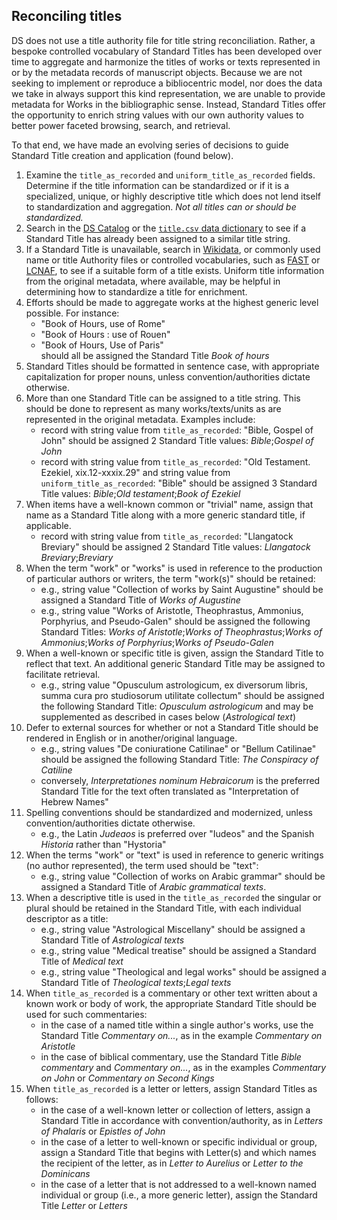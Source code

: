 ## Reconciling titles

DS does not use a title authority file for title string reconciliation. Rather, a bespoke controlled vocabulary of Standard Titles has been developed over time to aggregate and harmonize the titles of works or texts represented in or by the metadata records of manuscript objects. Because we are not seeking to implement or reproduce a bibliocentric model, nor does the data we take in always support this kind representation, we are unable to provide metadata for Works in the bibliographic sense. Instead, Standard Titles offer the opportunity to enrich string values with our own authority values to better power faceted browsing, search, and retrieval.

To that end, we have made an evolving series of decisions to guide Standard Title creation and application (found below).

1. Examine the `title_as_recorded` and `uniform_title_as_recorded` fields. Determine if the title information can be standardized or if it is a specialized, unique, or highly descriptive title which does not lend itself to standardization and aggregation. *Not all titles can or should be standardized.*
2. Search in the [DS Catalog](https://catalog.digital-scriptorium.org/) or the [`title.csv` data dictionary](https://github.com/DigitalScriptorium/ds-data/blob/main/terms/reconciled/titles.csv) to see if a Standard Title has already been assigned to a similar title string.
3. If a Standard Title is unavailable, search in [Wikidata](https://wikidata.org/), or commonly used name or title Authority files or controlled vocabularies, such as [FAST](https://fast.oclc.org/searchfast/) or [LCNAF](https://id.loc.gov/authorities/names.html), to see if a suitable form of a title exists. Uniform title information from the original metadata, where available, may be helpful in determining how to standardize a title for enrichment.
4. Efforts should be made to aggregate works at the highest generic level possible. For instance:
    - "Book of Hours, use of Rome"
    - "Book of Hours : use of Rouen"
    - "Book of Hours, Use of Paris"<br>should all be assigned the Standard Title _Book of hours_
5. Standard Titles should be formatted in sentence case, with appropriate capitalization for proper nouns, unless convention/authorities dictate otherwise.
6. More than one Standard Title can be assigned to a title string. This should be done to represent as many works/texts/units as are represented in the original metadata. Examples include:
    - record with string value from `title_as_recorded`: "Bible, Gospel of John" should be assigned 2 Standard Title values: _Bible_;_Gospel of John_
    - record with string value from `title_as_recorded`: "Old Testament. Ezekiel, xix.12-xxxix.29" and string value from `uniform_title_as_recorded`: "Bible" should be assigned 3 Standard Title values: _Bible_;_Old testament_;_Book of Ezekiel_
7. When items have a well-known common or "trivial" name, assign that name as a Standard Title along with a more generic standard title, if applicable.
    - record with string value from `title_as_recorded`: "Llangatock Breviary" should be assigned 2 Standard Title values: _Llangatock Breviary_;_Breviary_
8. When the term "work" or "works" is used in reference to the production of particular authors or writers, the term "work(s)" should be retained:
    - e.g., string value "Collection of works by Saint Augustine" should be assigned a Standard Title of _Works of Augustine_
    - e.g., string value "Works of Aristotle, Theophrastus, Ammonius, Porphyrius, and Pseudo-Galen" should be assigned the following Standard Titles: _Works of Aristotle_;_Works of Theophrastus_;_Works of Ammonius_;_Works of Porphyrius_;_Works of Pseudo-Galen_
9. When a well-known or specific title is given, assign the Standard Title to reflect that text. An additional generic Standard Title may be assigned to facilitate retrieval.
    - e.g., string value "Opusculum astrologicum, ex diversorum libris, summa cura pro studiosorum utilitate collectum" should be assigned the following Standard Title: _Opusculum astrologicum_ and may be supplemented as described in cases below (_Astrological text_)
10. Defer to external sources for whether or not a Standard Title should be rendered in English or in another/original language.
    - e.g., string values "De coniuratione Catilinae" or "Bellum Catilinae" should be assigned the following Standard Title: _The Conspiracy of Catiline_
    - conversely, _Interpretationes nominum Hebraicorum_ is the preferred Standard Title for the text often translated as "Interpretation of Hebrew Names"
11. Spelling conventions should be standardized and modernized, unless convention/authorities dictate otherwise.
    - e.g., the Latin _Judeaos_ is preferred over "Iudeos" and the Spanish _Historia_ rather than "Hystoria"
13. When the terms "work" or "text" is used in reference to generic writings (no author represented), the term used should be "text":
    - e.g., string value "Collection of works on Arabic grammar" should be assigned a Standard Title of _Arabic grammatical texts_.
14. When a descriptive title is used in the `title_as_recorded` the singular or plural should be retained in the Standard Title, with each individual descriptor as a title:
    - e.g., string value "Astrological Miscellany" should be assigned a Standard Title of _Astrological texts_
    - e.g., string value "Medical treatise" should be assigned a Standard Title of _Medical text_
    - e.g., string value "Theological and legal works" should be assigned a Standard Title of _Theological texts_;_Legal texts_
15. When `title_as_recorded` is a commentary or other text written about a known work or body of work, the appropriate Standard Title should be used for such commentaries:
    - in the case of a named title within a single author's works, use the Standard Title _Commentary on..._, as in the example _Commentary on Aristotle_
    - in the case of biblical commentary, use the Standard Title _Bible commentary_ and _Commentary on..._, as in the examples _Commentary on John_ or _Commentary on Second Kings_
16. When `title_as_recorded` is a letter or letters, assign Standard Titles as follows:
    - in the case of a well-known letter or collection of letters, assign a Standard Title in accordance with convention/authority, as in _Letters of Phalaris_ or _Epistles of John_
    - in the case of a letter to well-known or specific individual or group, assign a Standard Title that begins with Letter(s) and which names the recipient of the letter, as in _Letter to Aurelius_ or _Letter to the Dominicans_
    - in the case of a letter that is not addressed to a well-known named individual or group (i.e., a more generic letter), assign the Standard Title _Letter_ or _Letters_



